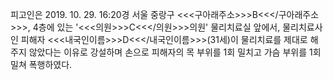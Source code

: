 피고인은 2019. 10. 29. 16:20경 서울 중랑구 <<<구아래주소>>>B<<</구아래주소>>>, 4층에 있는 '<<<의원>>>C<<</의원>>>의원' 물리치료실 앞에서, 물리치료사인 피해자 <<<내국인이름>>>D<<</내국인이름>>>(31세)이 물리치료를 제대로 해주지 않았다는 이유로 강설하며 손으로 피해자의 목 부위를 1회 밀치고 가슴 부위를 1회 밀쳐 폭행하였다.